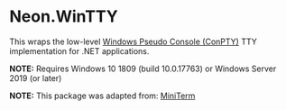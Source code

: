 ﻿Neon.WinTTY
===========

This wraps the low-level [Windows Pseudo Console (ConPTY)](https://devblogs.microsoft.com/commandline/windows-command-line-introducing-the-windows-pseudo-console-conpty/)
TTY implementation for .NET applications.

**NOTE:** Requires Windows 10 1809 (build 10.0.17763) or Windows Server 2019 (or later)

**NOTE:** This package was adapted from: [MiniTerm](https://github.com/microsoft/terminal/tree/main/samples/ConPTY/MiniTerm/MiniTerm)
